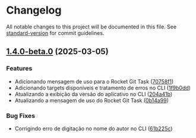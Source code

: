 # Changelog

All notable changes to this project will be documented in this file. See [standard-version](https://github.com/conventional-changelog/standard-version) for commit guidelines.

## [1.4.0-beta.0](https://github.com/tihhgoncalves/rocket-git-task/compare/v1.3.0...v1.4.0-beta.0) (2025-03-05)


### Features

* Adicionando mensagem de uso para o Rocket Git Task ([70758f1](https://github.com/tihhgoncalves/rocket-git-task/commit/70758f174017633576e5cd93c96b170bb56f4300))
* Adicionando targets disponíveis e tratamento de erros no CLI ([1f9b0dd](https://github.com/tihhgoncalves/rocket-git-task/commit/1f9b0dd15750867b576ee20a40b6e55fc3848033))
* Atualizando a exibição da versão do aplicativo no CLI ([204a41b](https://github.com/tihhgoncalves/rocket-git-task/commit/204a41bd97b2c18533fa7a42546ef9b7497a089c))
* Atualizando a mensagem de uso do Rocket Git Task ([0b14a99](https://github.com/tihhgoncalves/rocket-git-task/commit/0b14a99ebe7911c68a5bdbc7c8d9a835ee9a821b))


### Bug Fixes

* Corrigindo erro de digitação no nome do autor no CLI ([61b225c](https://github.com/tihhgoncalves/rocket-git-task/commit/61b225c27d6b9b5bd2926cfa313080bbd9e9bcad))
